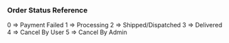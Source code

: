 ### Order Status Reference
0 => Payment Failed
1 => Processing
2 => Shipped/Dispatched
3 => Delivered
4 => Cancel By User
5 => Cancel By Admin


###